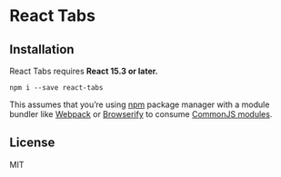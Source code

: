 React Tabs
=========================

## Installation

React Tabs requires **React 15.3 or later.**

```
npm i --save react-tabs
```

This assumes that you’re using [npm](http://npmjs.com/) package manager with a module bundler like [Webpack](http://webpack.github.io) or [Browserify](http://browserify.org/) to consume [CommonJS modules](http://webpack.github.io/docs/commonjs.html).


## License

MIT
